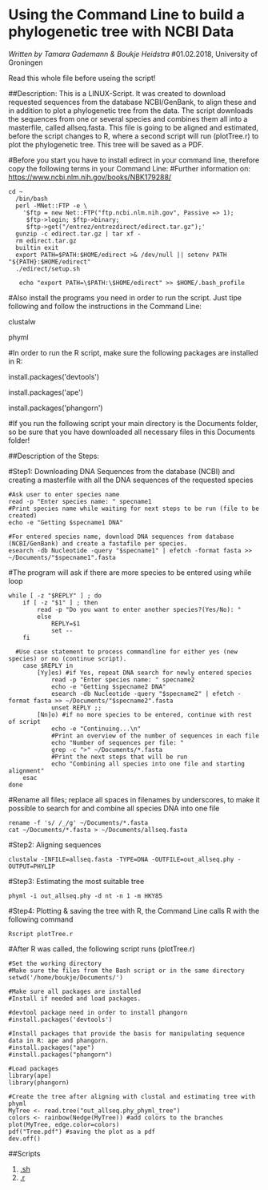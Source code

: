 # Using the Command Line to build a phylogenetic tree with NCBI Data
*Written by Tamara Gademann & Boukje Heidstra*
#01.02.2018, University of Groningen

Read this whole file before useing the script!

##Description:
This is a LINUX-Script. It was created to download requested sequences from the database NCBI/GenBank, to align these and in addition to plot a phylogenetic tree from the data. The script downloads the sequences from one or several species and combines them all into a masterfile, called allseq.fasta. This file is going to be aligned and estimated, before the script changes to R, where a second script will run (plotTree.r) to plot the phylogenetic tree. This tree will be saved as a PDF.

#Before you start you have to install edirect in your command line, therefore copy the following terms in your Command Line:
#Further information on: https://www.ncbi.nlm.nih.gov/books/NBK179288/

```
cd ~
  /bin/bash
  perl -MNet::FTP -e \
    '$ftp = new Net::FTP("ftp.ncbi.nlm.nih.gov", Passive => 1);
     $ftp->login; $ftp->binary;
     $ftp->get("/entrez/entrezdirect/edirect.tar.gz");'
  gunzip -c edirect.tar.gz | tar xf -
  rm edirect.tar.gz
  builtin exit
  export PATH=$PATH:$HOME/edirect >& /dev/null || setenv PATH "${PATH}:$HOME/edirect"
  ./edirect/setup.sh
  
   echo "export PATH=\$PATH:\$HOME/edirect" >> $HOME/.bash_profile
```
   
#Also install the programs you need in order to run the script. Just tipe following and follow the instructions in the Command Line:

clustalw

phyml
   
#In order to run the R script, make sure the following packages are installed in R:

install.packages('devtools')

install.packages('ape')

install.packages('phangorn')
   
#If you run the following script your main directory is the Documents folder, so be sure that you have downloaded all necessary files in this Documents folder!
   
##Description of the Steps:
   
#Step1: Downloading DNA Sequences from the database (NCBI) and creating a masterfile with all the DNA sequences of the requested species
```
#Ask user to enter species name
read -p "Enter species name: " specname1
#Print species name while waiting for next steps to be run (file to be created)
echo -e "Getting $specname1 DNA"

#For entered species name, download DNA sequences from database (NCBI/GenBank) and create a fastafile per species.
esearch -db Nucleotide -query "$specname1" | efetch -format fasta >> ~/Documents/"$specname1".fasta
```
#The program will ask if there are more species to be entered using while loop
```
while [ -z "$REPLY" ] ; do 
	if [ -z "$1" ] ; then 
		read -p "Do you want to enter another species?(Yes/No): "
		else
			REPLY=$1
			set --
	fi

  #Use case statement to process commandline for either yes (new species) or no (continue script).
	case $REPLY in
		[Yy]es) #if Yes, repeat DNA search for newly entered species
			read -p "Enter species name: " specname2
			echo -e "Getting $specname2 DNA"
			esearch -db Nucleotide -query "$specname2" | efetch -format fasta >> ~/Documents/"$specname2".fasta
			unset REPLY ;;
		[Nn]o) #if no more species to be entered, continue with rest of script
			echo -e "Continuing...\n"
			#Print an overview of the number of sequences in each file
			echo "Number of sequences per file: "
			grep -c ">" ~/Documents/*.fasta
			#Print the next steps that will be run
			echo "Combining all species into one file and starting alignment"
	esac
done
```
#Rename all files; replace all spaces in filenames by underscores, to make it possible to search for and combine  all species DNA into one file
```
rename -f 's/ /_/g' ~/Documents/*.fasta
cat ~/Documents/*.fasta > ~/Documents/allseq.fasta
```
   
#Step2: Aligning sequences
```
clustalw -INFILE=allseq.fasta -TYPE=DNA -OUTFILE=out_allseq.phy -OUTPUT=PHYLIP
```
   
#Step3: Estimating the most suitable tree
```
phyml -i out_allseq.phy -d nt -n 1 -m HKY85
```
   
#Step4: Plotting & saving the tree with R, the Command Line calls R with the following command
```
Rscript plotTree.r
```

#After R was called, the following script runs (plotTree.r)
```
#Set the working directory
#Make sure the files from the Bash script or in the same directory
setwd('/home/boukje/Documents/')

#Make sure all packages are installed
#Install if needed and load packages.

#devtool package need in order to install phangorn
#install.packages('devtools')

#Install packages that provide the basis for manipulating sequence data in R: ape and phangorn.
#install.packages("ape")
#install.packages("phangorn")

#Load packages
library(ape)
library(phangorn)

#Create the tree after aligning with clustal and estimating tree with phyml
MyTree <- read.tree("out_allseq.phy_phyml_tree")
colors <- rainbow(Nedge(MyTree)) #add colors to the branches
plot(MyTree, edge.color=colors)
pdf("Tree.pdf") #saving the plot as a pdf
dev.off()
```
##Scripts
1. [.sh](finalfile.sh)
2. [.r](plotTree.r)
